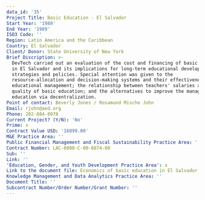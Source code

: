 ```yaml
---
data_id: '35'
Project Title: Basic Education - El Salvador
Start Year: '1989'
End Year: '1989'
ISO3 Code: ''
Region: Latin America and the Caribbean
Country: El Salvador
Client/ Donor: State University of New York
Brief Discription: >-
  DevTech carried out an evaluation of the cost and financing of basic education
  in El Salvador and its implications for long-term educational development
  strategies and policies. Special attention was given to the
  resource-allocation and decision-making systems and their effectiveness in
  educational management; the relationship between teachers' salaries and the
  quality of basic education; and the alternatives to improve the management of
  education via decentralization.
Point of contact: Beverly Jones / Rosamund Mische John
Email: rjohn@aed.org
Phone: 202-884-8978
Current Project? (Y/N): 'No'
Prime: x
Contract Value USD: '16099.00'
M&E Practice Area: ''
Public Financial Management and Fiscal Sustainability Practice Area: ''
Contract Number: LAC-0000-C-00-6074-00
Sub: ''
Link: ''
'Education, Gender, and Youth Development Practice Area': x
Link to the document file: Economics of basic education in El Salvador
Knowledge Management and Data Analytics Practice Area: ''
Document Title: ''
Subcontract Number/Order Number/Grant Number: ''
---
```


